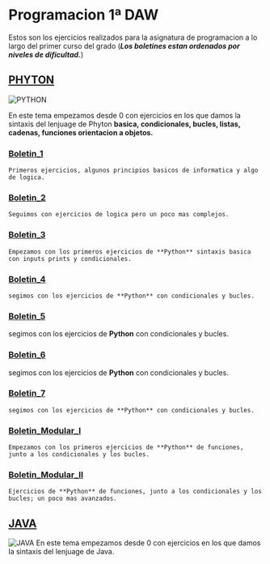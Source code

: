 # Programacion 1ª DAW 
 Estos son los ejercicios realizados para la asignatura de programacion a lo largo del primer curso del grado (**_Los boletines estan ordenados por niveles de dificultad._**)
 
  ## [PHYTON](https://github.com/teljoa/programacion/tree/master/PYTHON)
  ![PYTHON](https://cosasdedevs.com/media/sections/images/python_5ceegEf.png)
  
  En este tema empezamos desde 0 con ejercicios en los que damos la sintaxis del lenjuage de Phyton **basica, condicionales, bucles, listas, cadenas, funciones orientacion a objetos.**
    
   ### [Boletin_1](https://github.com/teljoa/programacion/tree/master/PYTHON/Boletin%201)
    Primeros ejercicios, algunos principios basicos de informatica y algo de logica.

   ### [Boletin_2](https://github.com/teljoa/programacion/tree/master/PYTHON/Boletin%202)
    Seguimos con ejercicios de logica pero un poco mas complejos.

   ### [Boletin_3](https://github.com/teljoa/programacion/tree/master/PYTHON/Boletin%203)
    Empezamos con los primeros ejercicios de **Python** sintaxis basica con inputs prints y condicionales.

   ### [Boletin_4](https://github.com/teljoa/programacion/tree/master/PYTHON/Boletin%204)
    segimos con los ejercicios de **Python** con condicionales y bucles.

   ### [Boletin_5](https://github.com/teljoa/programacion/tree/master/PYTHON/Boletin%205)
   segimos con los ejercicios de **Python** con condicionales y bucles.

   ### [Boletin_6](https://github.com/teljoa/programacion/tree/master/PYTHON/Boletin%206)
   segimos con los ejercicios de **Python** con condicionales y bucles.

   ### [Boletin_7](https://github.com/teljoa/programacion/tree/master/PYTHON/Boletin%207)
    segimos con los ejercicios de **Python** con condicionales y bucles.

   ### [Boletin_Modular_I]()
    Empezamos con los primeros ejercicios de **Python** de funciones, junto a los condicionales y los bucles.

   ### [Boletin_Modular_II]()
    Ejercicios de **Python** de funciones, junto a los condicionales y los bucles; un poco mas avanzados.

  ## [JAVA]()
  ![JAVA](https://i.blogs.es/53044d/java/1366_521.jpg)
   En este tema empezamos desde 0 con ejercicios en los que damos la sintaxis del lenjuage de Java.
